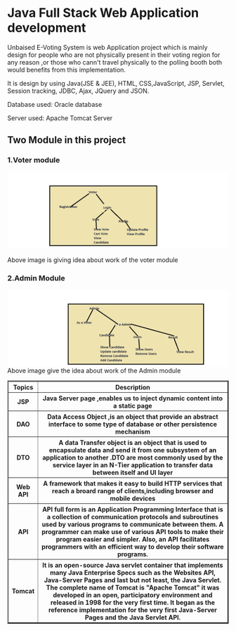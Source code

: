 <h1>Java Full Stack Web Application development</h1>
<p>Unbaised E-Voting System is web Application project which is mainly design for people who are not physically present in their voting region for any reason ,or those who cann't travel physically to the polling booth both would benefits from this implementation.</p>
<p>It is design by using Java(JSE & JEE), HTML, CSS,JavaScript, JSP, Servlet, Session tracking, JDBC, Ajax, JQuery and JSON.</p>
<p> Database used: Oracle database</p>
<p> Server used: Apache Tomcat Server</p>
<h2>Two Module in this project</h2>
<h3> 1.Voter module</h3>
<img src="https://github.com/BhanuTri/Unbaised-E-Voting-System/blob/main/Voter.jpg">
<p>Above image is giving idea about work of the voter module</p>
<h3>2.Admin Module</h3>
<img src="https://github.com/BhanuTri/Unbaised-E-Voting-System/blob/main/Admin.jpg" align="left">
<p>Above image give the idea about work of the Admin module</p>
<Table border=2>
  <tr>
    <th>Topics</th>
    <th>Description</th>
  </tr>
   <tr>
    <th>JSP</th>
    <th>Java Server page ,enables us to inject dynamic content into a static page</th>
  </tr>
   <tr>
    <th>DAO</th>
    <th>Data Access Object ,is an object that provide an abstract interface to some type of database or other persistence mechanism</th>
  </tr>
   <tr>
    <th>DTO</th>
    <th>A data Transfer object is an object that is used to encapsulate data and send it from one subsystem of an application to another .DTO are most commonly used by the service layer in an N-Tier application to transfer data between itself and UI layer</th>
  </tr>
   <tr>
    <th>Web API</th>
    <th>A framework that makes it easy to build HTTP services that reach a broard range of clients,including browser and mobile devices</th>
  </tr>
   <tr>
    <th>API</th>
    <th>API full form is an Application Programming Interface that is a collection of communication protocols and subroutines used by various programs to communicate between them. A programmer can make use of various API tools to make their program easier and simpler. Also, an API facilitates programmers with an efficient way to develop their software programs. </th>
  </tr>
   <tr>
    <th>Tomcat</th>
    <th>It is an open-source Java servlet container that implements many Java Enterprise Specs such as the Websites API, Java-Server Pages and last but not least, the Java Servlet. The complete name of Tomcat is "Apache Tomcat" it was developed in an open, participatory environment and released in 1998 for the very first time. It began as the reference implementation for the very first Java-Server Pages and the Java Servlet API. </th>
  </tr>
  
</Table>
